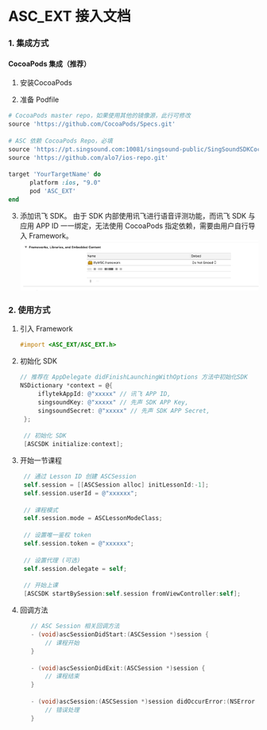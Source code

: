 # ASC_EXT 接入文档

### 1. 集成方式

#### CocoaPods 集成（推荐）

   1. 安装CocoaPods

   2. 准备 Podfile
   ```ruby
   # CocoaPods master repo，如果使用其他的镜像源，此行可修改
   source 'https://github.com/CocoaPods/Specs.git' 
   
   # ASC 依赖 CocoaPods Repo，必填
   source 'https://pt.singsound.com:10081/singsound-public/SingSoundSDKCocoaPodRepo.git'
   source 'https://github.com/alo7/ios-repo.git'
   
   target 'YourTargetName' do
         platform :ios, "9.0"
         pod 'ASC_EXT'
   end
   ```
      
   3. 添加讯飞 SDK。
   由于 SDK 内部使用讯飞进行语音评测功能，而讯飞 SDK 与应用 APP ID 一一绑定，无法使用 CocoaPods 指定依赖，需要由用户自行导入 Framework。![ifly-framework](./img/ifly-framework.png)

### 2. 使用方式

1. 引入 Framework

   ```objective-c
   #import <ASC_EXT/ASC_EXT.h>
   ```

2. 初始化 SDK

   ```objective-c
   // 推荐在 AppDelegate didFinishLaunchingWithOptions 方法中初始化SDK
   NSDictionary *context = @{
        iflytekAppId: @"xxxxx" // 讯飞 APP ID,
        singsoundKey: @"xxxxx" // 先声 SDK APP Key,
        singsoundSecret: @"xxxxx" // 先声 SDK APP Secret,
    };
   
    // 初始化 SDK
    [ASCSDK initialize:context];
   ```

3. 开始一节课程

   ```objective-c
    // 通过 Lesson ID 创建 ASCSession
    self.session = [[ASCSession alloc] initLessonId:-1];
    self.session.userId = @"xxxxxx";
   
    // 课程模式
    self.session.mode = ASCLessonModeClass; 
    
    // 设置唯一鉴权 token
    self.session.token = @"xxxxxx";
   
    // 设置代理 (可选)
    self.session.delegate = self;

    // 开始上课
    [ASCSDK startBySession:self.session fromViewController:self];
   ```
   
4. 回调方法

   ```objective-c
      // ASC Session 相关回调方法
      - (void)ascSessionDidStart:(ASCSession *)session {
          // 课程开始
      }
      
      - (void)ascSessionDidExit:(ASCSession *)session {
          // 课程结束
      }
      
      - (void)ascSession:(ASCSession *)session didOccurError:(NSError *)error {
          // 错误处理
      }
   ```